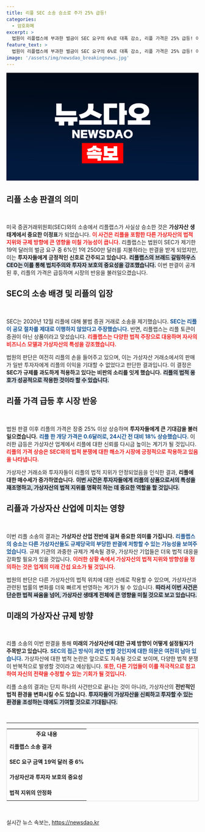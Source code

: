 ```yaml
---
title: 리플 SEC 소송 승소로 주가 25% 급등!
categories:
  - 암호화폐
excerpt: >
  법원이 리플랩스에 부과한 벌금이 SEC 요구의 6%로 대폭 감소, 리플 가격은 25% 급등! 이는 가상자산 업계와 법치의 큰 승리로 평가되며, 시장의 관심이 집중되고 있습니다.
feature_text: >
  법원이 리플랩스에 부과한 벌금이 SEC 요구의 6%로 대폭 감소, 리플 가격은 25% 급등! 이는 가상자산 업계와 법치의 큰 승리로 평가되며, 시장의 관심이 집중되고 있습니다.
image: '/assets/img/newsdao_breakingnews.jpg'
---
```


<p><img src="/assets/img/newsdao_breakingnews.jpg" alt="cryptoinkorea 속보" /></p>

<h2 data-ke-size="size26">리플 소송 판결의 의미</h2>

<p data-ke-size="size16">&nbsp;</p>

<p>미국 증권거래위원회(SEC)와의 소송에서 리플랩스가 사실상 승소한 것은 <strong>가상자산 생태계에서 중요한 이정표</strong>가 되었습니다. <b><span style="color: #ee2323;">이 사건은 리플을 포함한 다른 가상자산의 법적 지위와 규제 방향에 큰 영향을 미칠 가능성이 큽니다.</span></b> 리플랩스는 법원이 SEC가 제기한 19억 달러의 벌금 요구 중 6%인 1억 2500만 달러를 지불하라는 판결을 받게 되었지만, 이는 <strong>투자자들에게 긍정적인 신호로 간주되고 있습니다.</strong> <b><span style="background-color: #21538527;">리플랩스의 브래드 갈링하우스 CEO는 이를 통해 법치주의와 투자자 보호의 중요성을 강조했습니다.</span></b> 이번 판결이 공개된 후, 리플의 가격은 급등하며 시장의 반응을 불러일으켰습니다. </p>

<h2 data-ke-size="size26">SEC의 소송 배경 및 리플의 입장</h2>

<p data-ke-size="size16">&nbsp;</p>

<p>SEC는 2020년 12월 리플에 대해 불법 증권 거래로 소송을 제기했습니다. <b><span style="color: #1a5490;">SEC는 리플이 공모 절차를 제대로 이행하지 않았다고 주장했습니다.</span></b> 반면, 리플랩스는 리플 토큰이 증권이 아닌 상품이라고 맞섰습니다. <b><span style="color: #ee2323;">리플랩스는 다양한 법적 주장으로 대응하며 자사의 비즈니스 모델과 가상자산의 특성을 강조했습니다.</span></b> </p>

<p>법원의 판단은 여전히 리플의 손을 들어주고 있으며, 이는 가상자산 거래소에서의 판매가 일반 투자자에게 리플의 이익을 기대할 수 없었다고 판단한 결과입니다. 이 결정은 <strong>SEC가 규제를 과도하게 적용하고 있다는 비판의 소리를 잇게 했습니다.</strong> <b><span style="background-color: #21538527;">리플의 법적 옹호가 성공적으로 작용한 것이라 할 수 있습니다.</span></b> </p>

<h2 data-ke-size="size26">리플 가격 급등 후 시장 반응</h2>

<p data-ke-size="size16">&nbsp;</p>

<p>법원 판결 이후 리플의 가격은 장중 25% 이상 상승하며 <strong>투자자들에게 큰 기대감을 불러일으켰습니다.</strong> <b><span style="color: #1a5490;">리플 한 개당 가격은 0.6달러로, 24시간 전 대비 18% 상승했습니다.</span></b> 이러한 급등은 가상자산 업계에서 리플에 대한 신뢰를 다시금 높이는 계기가 될 것입니다. <b><span style="color: #ee2323;">리플의 가격 상승은 SEC와의 법적 분쟁에 대한 해소가 시장에 긍정적으로 작용하고 있음을 나타냅니다.</span></b></p>

<p>가상자산 거래소와 투자자들이 리플의 법적 지위가 안정되었음을 인식한 결과, <strong>리플에 대한 매수세가 증가하였습니다.</strong> <b><span style="background-color: #21538527;">이번 사건은 투자자들에게 리플의 상품으로서의 특성을 재조명하고, 가상자산의 법적 지위를 명확히 하는 데 중요한 역할을 할 것입니다.</span></b> </p>

<h2 data-ke-size="size26">리플과 가상자산 산업에 미치는 영향</h2>

<p data-ke-size="size16">&nbsp;</p>

<p>이번 리플 소송의 결과는 <strong>가상자산 산업 전반에 걸쳐 중요한 의미를 가집니다.</strong> <b><span style="color: #1a5490;">리플랩스의 승소는 다른 가상자산들도 규제당국의 부당한 판결에 저항할 수 있는 가능성을 보여주었습니다.</span></b> 규제 기관의 과중한 규제가 계속될 경우, 가상자산 기업들은 더욱 법적 대응을 강화할 필요가 있을 것입니다. <b><span style="color: #ee2323;">이러한 상황 속에서 가상자산의 법적 지위와 방향성을 정의하는 것은 업계의 미래 간섭 요소가 될 것입니다.</span></b> </p>

<p>법원의 판단은 다른 가상자산의 법적 위치에 대한 선례로 작용할 수 있으며, 가상자산과 관련된 법률의 변화를 더욱 빠르게 반영하는 계기가 될 수 있습니다. <b><span style="background-color: #21538527;">따라서 이번 사건은 단순한 법적 싸움을 넘어, 가상자산 생태계 전체에 큰 영향을 미칠 것으로 보고 있습니다.</span></b> </p>

<h2 data-ke-size="size26">미래의 가상자산 규제 방향</h2>

<p data-ke-size="size16">&nbsp;</p>

<p>리플 소송의 이번 판결을 통해 <strong>미래의 가상자산에 대한 규제 방향이 어떻게 설정될지가 주목받고 있습니다.</strong> <b><span style="color: #1a5490;">SEC의 접근 방식이 과연 변할 것인지에 대한 의문은 여전히 남아 있습니다.</span></b> 가상자산에 대한 법적 논란은 앞으로도 지속될 것으로 보이며, 다양한 법적 분쟁이 반복적으로 발생할 것이라고 예상됩니다. <b><span style="color: #ee2323;">또한, 다른 기업들이 이를 적극적으로 참고하여 자신의 전략을 수정할 수 있는 기회가 될 것입니다.</span></b> </p>

<p>리플 소송의 결과는 단지 하나의 사건만으로 끝나는 것이 아니라, 가상자산의 <strong>전반적인 법적 환경을 변화시킬 수도 있습니다.</strong> <b><span style="background-color: #21538527;">투자자들이 가상자산을 신뢰하고 투자할 수 있는 환경을 조성하는 데에도 기여할 것으로 기대됩니다.</span></b> </p>

<p data-ke-size="size16">&nbsp;</p>

<hr />

<table style="width:100%; border:1px solid #ddd; border-collapse:collapse;">
<tr>
<td style="text-align: center; height: 17px;"><b>주요 내용</b></td>
</tr>
<tr>
<td style="height: 35px;"><b>리플랩스 소송 결과</b></td>
</tr>
<tr>
<td style="height: 35px;"><b>SEC 요구 금액 19억 달러 중 6%</b></td>
</tr>
<tr>
<td style="height: 35px;"><b>가상자산과 투자자 보호의 중요성</b></td>
</tr>
<tr>
<td style="height: 35px;"><b>법적 지위의 안정화</b></td>
</tr>
</table>

<p data-ke-size="size16">&nbsp;</p>
실시간 뉴스 속보는, <a href="https://newsdao.kr" rel="dofollow">https://newsdao.kr</a>


